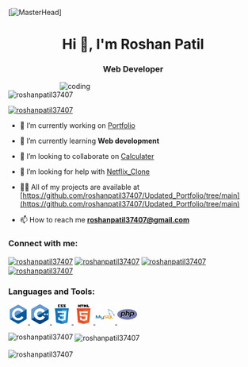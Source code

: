 
[![MasterHead](https://1.bp.blogspot.com/-7A4WynwLsMw/XbBpCXG8fHI/AAAAAAAAMt4/uOa1bpLskYgrwGbllhSu2SDj_Mig8SXJQCLcBGAsYHQ/s1600/2000_600px.gif)]
<h1 align="center">Hi 👋, I'm Roshan Patil</h1>
<h3 align="center">Web Developer</h3>

<img align="right" alt="coding" width="400" src="https://cdn.dribbble.com/users/1162077/screenshots/3848914/programmer.gif" >

<p align="left"> <img src="https://komarev.com/ghpvc/?username=roshanpatil37407&label=Profile%20views&color=0e75b6&style=flat" alt="roshanpatil37407" /> </p>

<p align="left"> <a href="https://github.com/ryo-ma/github-profile-trophy"><img src="https://github-profile-trophy.vercel.app/?username=roshanpatil37407" alt="roshanpatil37407" /></a> </p>

- 🔭 I’m currently working on [Portfolio](https://github.com/roshanpatil37407/Updated_Portfolio/tree/main)

- 🌱 I’m currently learning **Web development**

- 👯 I’m looking to collaborate on [Calculater](https://github.com/roshanpatil37407/Calculater/tree/main)

- 🤝 I’m looking for help with [Netflix_Clone](https://github.com/roshanpatil37407/Netflix_Clone/tree/main)

- 👨‍💻 All of my projects are available at [https://github.com/roshanpatil37407/Updated_Portfolio/tree/main](https://github.com/roshanpatil37407/Updated_Portfolio/tree/main)

- 📫 How to reach me **roshanpatil37407@gmail.com**

<h3 align="left">Connect with me:</h3>
<p align="left">
<a href="https://twitter.com/roshanpatil37407" target="blank"><img align="center" src="https://raw.githubusercontent.com/rahuldkjain/github-profile-readme-generator/master/src/images/icons/Social/twitter.svg" alt="roshanpatil37407" height="30" width="40" /></a>
<a href="https://linkedin.com/in/roshanpatil37407" target="blank"><img align="center" src="https://raw.githubusercontent.com/rahuldkjain/github-profile-readme-generator/master/src/images/icons/Social/linked-in-alt.svg" alt="roshanpatil37407" height="30" width="40" /></a>
<a href="https://fb.com/roshanpatil37407" target="blank"><img align="center" src="https://raw.githubusercontent.com/rahuldkjain/github-profile-readme-generator/master/src/images/icons/Social/facebook.svg" alt="roshanpatil37407" height="30" width="40" /></a>
<a href="https://www.youtube.com/c/roshanpatil37407" target="blank"><img align="center" src="https://raw.githubusercontent.com/rahuldkjain/github-profile-readme-generator/master/src/images/icons/Social/youtube.svg" alt="roshanpatil37407" height="30" width="40" /></a>
</p>

<h3 align="left">Languages and Tools:</h3>
<p align="left"> <a href="https://www.cprogramming.com/" target="_blank" rel="noreferrer"> <img src="https://raw.githubusercontent.com/devicons/devicon/master/icons/c/c-original.svg" alt="c" width="40" height="40"/> </a> <a href="https://www.w3schools.com/cpp/" target="_blank" rel="noreferrer"> <img src="https://raw.githubusercontent.com/devicons/devicon/master/icons/cplusplus/cplusplus-original.svg" alt="cplusplus" width="40" height="40"/> </a> <a href="https://www.w3schools.com/css/" target="_blank" rel="noreferrer"> <img src="https://raw.githubusercontent.com/devicons/devicon/master/icons/css3/css3-original-wordmark.svg" alt="css3" width="40" height="40"/> </a> <a href="https://www.w3.org/html/" target="_blank" rel="noreferrer"> <img src="https://raw.githubusercontent.com/devicons/devicon/master/icons/html5/html5-original-wordmark.svg" alt="html5" width="40" height="40"/> </a> <a href="https://www.mysql.com/" target="_blank" rel="noreferrer"> <img src="https://raw.githubusercontent.com/devicons/devicon/master/icons/mysql/mysql-original-wordmark.svg" alt="mysql" width="40" height="40"/> </a> <a href="https://www.php.net" target="_blank" rel="noreferrer"> <img src="https://raw.githubusercontent.com/devicons/devicon/master/icons/php/php-original.svg" alt="php" width="40" height="40"/> </a> </p>

<p><img align="left" src="https://github-readme-stats.vercel.app/api/top-langs?username=roshanpatil37407&show_icons=true&locale=en&layout=compact" alt="roshanpatil37407" /></p>

<p>&nbsp;<img align="center" src="https://github-readme-stats.vercel.app/api?username=roshanpatil37407&show_icons=true&locale=en" alt="roshanpatil37407" /></p>

<p><img align="center" src="https://github-readme-streak-stats.herokuapp.com/?user=roshanpatil37407&" alt="roshanpatil37407" /></p>


